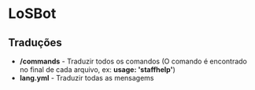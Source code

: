
# LoSBot

## Traduções
 - **/commands** - Traduzir todos os comandos (O comando é encontrado no final de cada arquivo, ex: **usage: 'staffhelp'**)
 - **lang.yml** - Traduzir todas as mensagems
